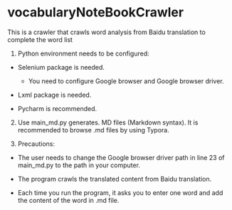# vocabularyNoteBookCrawler
This is a crawler that crawls word analysis from Baidu translation to complete the word list
1. Python environment needs to be configured:

  - Selenium package is needed.

    - You need to configure Google browser and Google browser driver.

  - Lxml package is needed.

  - Pycharm is recommended.

2. Use main_md.py generates. MD files (Markdown syntax). It is recommended to browse .md files by using Typora.

3. Precautions:

  - The user needs to change the Google browser driver path in line 23 of main_md.py to the path in your computer.

  - The program crawls the translated content from Baidu translation.

  - Each time you run the program, it asks you to enter one word and add the content of the word in .md file.
